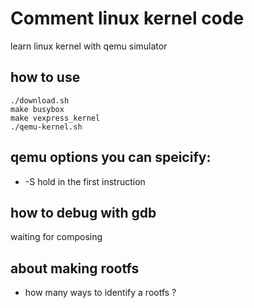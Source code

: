 # Comment linux kernel code
learn linux kernel with qemu simulator

## how to use
```
./download.sh
make busybox
make vexpress_kernel
./qemu-kernel.sh
```
## qemu options you can speicify:
* -S hold in the first instruction

## how to debug with gdb
waiting for composing

## about making rootfs
* how many ways to identify a rootfs ?
